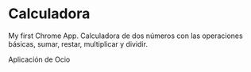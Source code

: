# Calculadora
My first Chrome App.
Calculadora de dos números con las operaciones básicas, sumar, restar, multiplicar y dividir.

Aplicación de Ocio 
